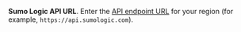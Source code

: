 **Sumo Logic API URL**. Enter the [API endpoint URL](/docs/api/about-apis/getting-started/#sumo-logic-endpoints-by-deployment-and-firewall-security) for your region (for example, `https://api.sumologic.com`).